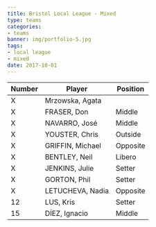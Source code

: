 ```yaml
---
title: Bristol Local League - Mixed
type: teams
categories:
- teams
banner: img/portfolio-5.jpg
tags:
- local league
- mixed
date: 2017-10-01
---
```


Number | Player 		  | Position
------ | ------ 		  | --------
X 	   | Mrzowska, Agata  |
X 	   | FRASER, Don	  | Middle
X 	   | NAVARRO, José 	  | Middle
X 	   | YOUSTER, Chris	  | Outside
X 	   | GRIFFIN, Michael | Opposite
X 	   | BENTLEY, Neil 	  | Libero
X 	   | JENKINS, Julie   | Setter
X 	   | GORTON, Phil 	  | Setter
X 	   | LETUCHEVA, Nadia | Opposite
12 	   | LUS, Kris 		  | Setter
15 	   | DÍEZ, Ignacio 	  | Middle
